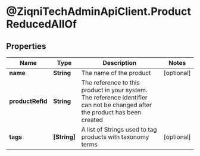 # @ZiqniTechAdminApiClient.ProductReducedAllOf

## Properties

Name | Type | Description | Notes
------------ | ------------- | ------------- | -------------
**name** | **String** | The name of the product | [optional] 
**productRefId** | **String** | The reference to this product in your system. The reference identifier can not be changed after the product has been created | 
**tags** | **[String]** | A list of Strings used to tag products with taxonomy terms | [optional] 


